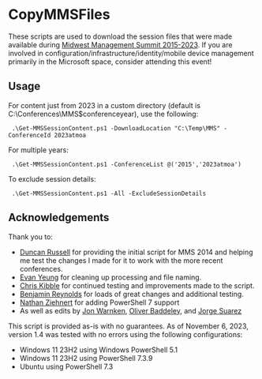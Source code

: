 # CopyMMSFiles

These scripts are used to download the session files that were made available during [Midwest Management Summit 2015-2023](http://mmsmoa.com). If you are involved in configuration/infrastructure/identity/mobile device management primarily in the Microsoft space, consider attending this event!

## Usage

For content just from 2023 in a custom directory (default is C:\Conferences\MMS\$conferenceyear), use the following:

``` .\Get-MMSSessionContent.ps1 -DownloadLocation "C:\Temp\MMS" -ConferenceId 2023atmoa```

For multiple years:

``` .\Get-MMSSessionContent.ps1 -ConferenceList @('2015','2023atmoa')```

To exclude session details:

``` .\Get-MMSSessionContent.ps1 -All -ExcludeSessionDetails```

## Acknowledgements

Thank you to:
- [Duncan Russell](http://www.sysadmintechnotes.com/) for providing the initial script for MMS 2014 and helping me test the changes I made for it to work with the more recent conferences.
- [Evan Yeung](https://github.com/forevanyeung) for cleaning up processing and file naming.
- [Chris Kibble](https://www.christopherkibble.com) for continued testing and improvements made to the script.
- [Benjamin Reynolds](https://sqlbenjamin.wordpress.com) for loads of great changes and additional testing.
- [Nathan Ziehnert](https://z-nerd.com/) for adding PowerShell 7 support
- As well as edits by [Jon Warnken](https://github.com/mrbodean), [Oliver Baddeley](https://github.com/BaddMann), and [Jorge Suarez](https://github.com/jorgeasaurus)

This script is provided as-is with no guarantees. As of November 6, 2023, version 1.4 was tested with no errors using the following configurations:

- Windows 11 23H2 using Windows PowerShell 5.1
- Windows 11 23H2 using PowerShell 7.3.9
- Ubuntu using PowerShell 7.3
